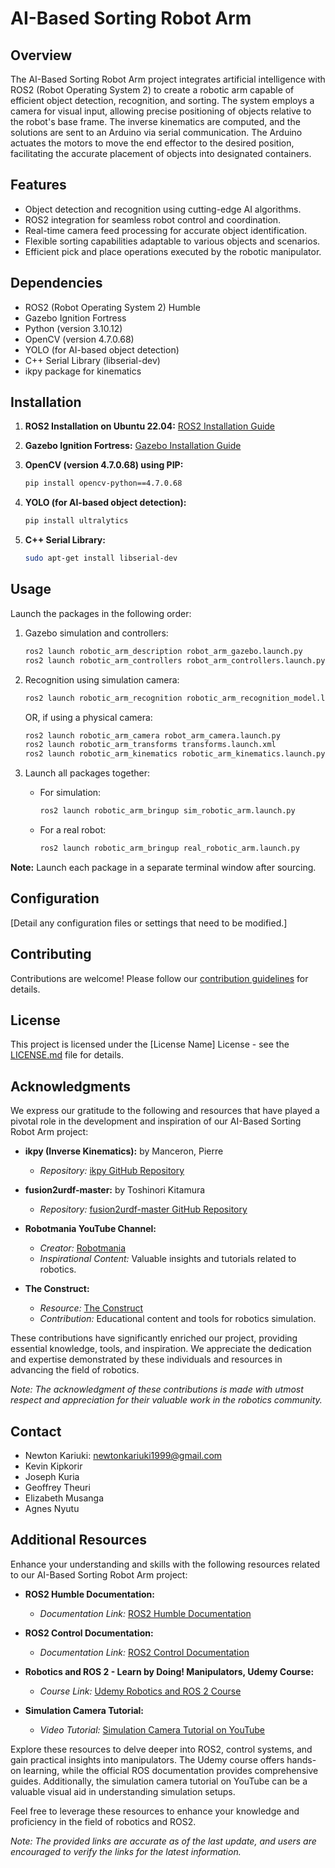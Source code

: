 # AI-Based Sorting Robot Arm

## Overview

The AI-Based Sorting Robot Arm project integrates artificial intelligence with ROS2 (Robot Operating System 2) to create a robotic arm capable of efficient object detection, recognition, and sorting. The system employs a camera for visual input, allowing precise positioning of objects relative to the robot's base frame. The inverse kinematics are computed, and the solutions are sent to an Arduino via serial communication. The Arduino actuates the motors to move the end effector to the desired position, facilitating the accurate placement of objects into designated containers.

## Features

- Object detection and recognition using cutting-edge AI algorithms.
- ROS2 integration for seamless robot control and coordination.
- Real-time camera feed processing for accurate object identification.
- Flexible sorting capabilities adaptable to various objects and scenarios.
- Efficient pick and place operations executed by the robotic manipulator.

## Dependencies

- ROS2 (Robot Operating System 2) Humble
- Gazebo Ignition Fortress
- Python (version 3.10.12)
- OpenCV (version 4.7.0.68)
- YOLO (for AI-based object detection)
- C++ Serial Library (libserial-dev)
- ikpy package for kinematics 

## Installation

1. **ROS2 Installation on Ubuntu 22.04:**
   [ROS2 Installation Guide](https://docs.ros.org/en/humble/Installation/Ubuntu-Install-Debians.html)

2. **Gazebo Ignition Fortress:**
   [Gazebo Installation Guide](https://gazebosim.org/docs/fortress/install_ubuntu)

3. **OpenCV (version 4.7.0.68) using PIP:**
   ```bash
   pip install opencv-python==4.7.0.68
   ```

4. **YOLO (for AI-based object detection):**
   ```bash
   pip install ultralytics
   ```

5. **C++ Serial Library:**
   ```bash
   sudo apt-get install libserial-dev
   ```

## Usage

Launch the packages in the following order:

1. Gazebo simulation and controllers:
   ```bash
   ros2 launch robotic_arm_description robot_arm_gazebo.launch.py
   ros2 launch robotic_arm_controllers robot_arm_controllers.launch.py
   ```

2. Recognition using simulation camera:
   ```bash
   ros2 launch robotic_arm_recognition robotic_arm_recognition_model.launch.py
   ```

   OR, if using a physical camera:
   ```bash
   ros2 launch robotic_arm_camera robot_arm_camera.launch.py
   ros2 launch robotic_arm_transforms transforms.launch.xml
   ros2 launch robotic_arm_kinematics robotic_arm_kinematics.launch.py
   ```

3. Launch all packages together:
   - For simulation:
     ```bash
     ros2 launch robotic_arm_bringup sim_robotic_arm.launch.py
     ```
   - For a real robot:
     ```bash
     ros2 launch robotic_arm_bringup real_robotic_arm.launch.py
     ```

**Note:** Launch each package in a separate terminal window after sourcing.

## Configuration

[Detail any configuration files or settings that need to be modified.]

## Contributing

Contributions are welcome! Please follow our [contribution guidelines](CONTRIBUTING.md) for details.

## License

This project is licensed under the [License Name] License - see the [LICENSE.md](LICENSE.md) file for details.

## Acknowledgments

We express our gratitude to the following and resources that have played a pivotal role in the development and inspiration of our AI-Based Sorting Robot Arm project:

- **ikpy (Inverse Kinematics):**
  by Manceron, Pierre
  - *Repository:* [ikpy GitHub Repository](https://github.com/Phylliade/ikpy)

- **fusion2urdf-master:**
  by Toshinori Kitamura
  - *Repository:* [fusion2urdf-master GitHub Repository](https://github.com/syuntoku14/fusion2urdf)

- **Robotmania YouTube Channel:**
  - *Creator:* [Robotmania](https://www.youtube.com/@robotmania8896)
  - *Inspirational Content:* Valuable insights and tutorials related to robotics.

- **The Construct:**
  - *Resource:* [The Construct](http://www.theconstructsim.com/)
  - *Contribution:* Educational content and tools for robotics simulation.

These contributions have significantly enriched our project, providing essential knowledge, tools, and inspiration. We appreciate the dedication and expertise demonstrated by these individuals and resources in advancing the field of robotics.

*Note: The acknowledgment of these contributions is made with utmost respect and appreciation for their valuable work in the robotics community.*

## Contact

- Newton Kariuki: newtonkariuki1999@gmail.com
- Kevin Kipkorir
- Joseph Kuria
- Geoffrey Theuri
- Elizabeth Musanga
- Agnes Nyutu

## Additional Resources

Enhance your understanding and skills with the following resources related to our AI-Based Sorting Robot Arm project:

- **ROS2 Humble Documentation:**
  - *Documentation Link:* [ROS2 Humble Documentation](https://docs.ros.org/en/humble/index.html)

- **ROS2 Control Documentation:**
  - *Documentation Link:* [ROS2 Control Documentation](https://control.ros.org/master/index.html)

- **Robotics and ROS 2 - Learn by Doing! Manipulators, Udemy Course:**
  - *Course Link:* [Udemy Robotics and ROS 2 Course](https://www.udemy.com/course/robotics-and-ros-2-learn-by-doing-manipulators/learn/lecture/37574372#overview)

- **Simulation Camera Tutorial:**
  - *Video Tutorial:* [Simulation Camera Tutorial on YouTube](https://www.youtube.com/watch?v=XqibXP4lwgA)

Explore these resources to delve deeper into ROS2, control systems, and gain practical insights into manipulators. The Udemy course offers hands-on learning, while the official ROS documentation provides comprehensive guides. Additionally, the simulation camera tutorial on YouTube can be a valuable visual aid in understanding simulation setups.

Feel free to leverage these resources to enhance your knowledge and proficiency in the field of robotics and ROS2.

*Note: The provided links are accurate as of the last update, and users are encouraged to verify the links for the latest information.*
```

